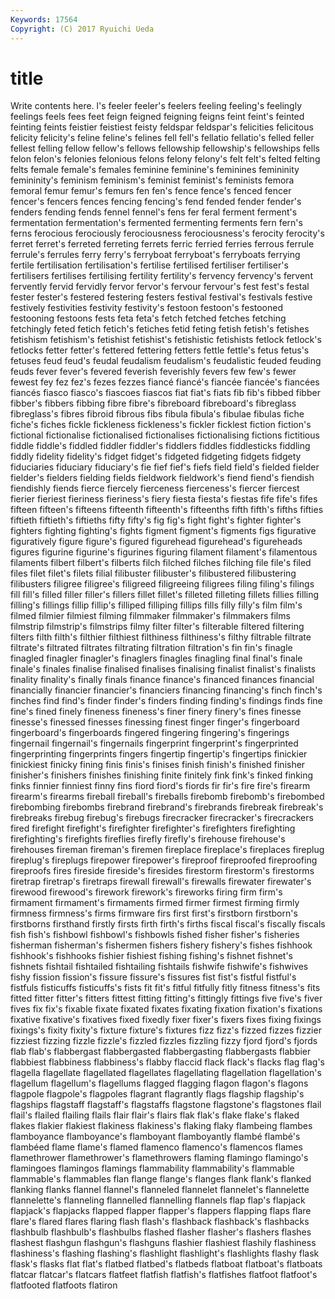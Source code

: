 ```yaml
---
Keywords: 17564 
Copyright: (C) 2017 Ryuichi Ueda
---
```


# title

Write contents here.
l's feeler feeler's feelers
feeling feeling's feelingly feelings feels fees feet feign feigned feigning
feigns feint feint's feinted feinting feints feistier feistiest feisty feldspar
feldspar's felicities felicitous felicity felicity's feline feline's felines fell fell's
fellatio fellatio's felled feller fellest felling fellow fellow's fellows fellowship
fellowship's fellowships fells felon felon's felonies felonious felons felony felony's
felt felt's felted felting felts female female's females feminine feminine's
feminines femininity femininity's feminism feminism's feminist feminist's feminists femora femoral
femur femur's femurs fen fen's fence fence's fenced fencer fencer's
fencers fences fencing fencing's fend fended fender fender's fenders fending
fends fennel fennel's fens fer feral ferment ferment's fermentation fermentation's
fermented fermenting ferments fern fern's ferns ferocious ferociously ferociousness ferociousness's
ferocity ferocity's ferret ferret's ferreted ferreting ferrets ferric ferried ferries
ferrous ferrule ferrule's ferrules ferry ferry's ferryboat ferryboat's ferryboats ferrying
fertile fertilisation fertilisation's fertilise fertilised fertiliser fertiliser's fertilisers fertilises fertilising
fertility fertility's fervency fervency's fervent fervently fervid fervidly fervor fervor's
fervour fervour's fest fest's festal fester fester's festered festering festers
festival festival's festivals festive festively festivities festivity festivity's festoon festoon's
festooned festooning festoons fests feta feta's fetch fetched fetches fetching
fetchingly feted fetich fetich's fetiches fetid feting fetish fetish's fetishes
fetishism fetishism's fetishist fetishist's fetishistic fetishists fetlock fetlock's fetlocks fetter
fetter's fettered fettering fetters fettle fettle's fetus fetus's fetuses feud
feud's feudal feudalism feudalism's feudalistic feuded feuding feuds fever fever's
fevered feverish feverishly fevers few few's fewer fewest fey fez
fez's fezes fezzes fiancé fiancé's fiancée fiancée's fiancées fiancés fiasco
fiasco's fiascoes fiascos fiat fiat's fiats fib fib's fibbed fibber
fibber's fibbers fibbing fibre fibre's fibreboard fibreboard's fibreglass fibreglass's fibres
fibroid fibrous fibs fibula fibula's fibulae fibulas fiche fiche's fiches
fickle fickleness fickleness's fickler ficklest fiction fiction's fictional fictionalise fictionalised
fictionalises fictionalising fictions fictitious fiddle fiddle's fiddled fiddler fiddler's fiddlers
fiddles fiddlesticks fiddling fiddly fidelity fidelity's fidget fidget's fidgeted fidgeting
fidgets fidgety fiduciaries fiduciary fiduciary's fie fief fief's fiefs field
field's fielded fielder fielder's fielders fielding fields fieldwork fieldwork's fiend
fiend's fiendish fiendishly fiends fierce fiercely fierceness fierceness's fiercer fiercest
fierier fieriest fieriness fieriness's fiery fiesta fiesta's fiestas fife fife's
fifes fifteen fifteen's fifteens fifteenth fifteenth's fifteenths fifth fifth's fifths
fifties fiftieth fiftieth's fiftieths fifty fifty's fig fig's fight fight's
fighter fighter's fighters fighting fighting's fights figment figment's figments figs
figurative figuratively figure figure's figured figurehead figurehead's figureheads figures figurine
figurine's figurines figuring filament filament's filamentous filaments filbert filbert's filberts
filch filched filches filching file file's filed files filet filet's
filets filial filibuster filibuster's filibustered filibustering filibusters filigree filigree's filigreed
filigreeing filigrees filing filing's filings fill fill's filled filler filler's
fillers fillet fillet's filleted filleting fillets fillies filling filling's fillings
fillip fillip's filliped filliping fillips fills filly filly's film film's
filmed filmier filmiest filming filmmaker filmmaker's filmmakers films filmstrip filmstrip's
filmstrips filmy filter filter's filterable filtered filtering filters filth filth's
filthier filthiest filthiness filthiness's filthy filtrable filtrate filtrate's filtrated filtrates
filtrating filtration filtration's fin fin's finagle finagled finagler finagler's finaglers
finagles finagling final final's finale finale's finales finalise finalised finalises
finalising finalist finalist's finalists finality finality's finally finals finance finance's
financed finances financial financially financier financier's financiers financing financing's finch
finch's finches find find's finder finder's finders finding finding's findings
finds fine fine's fined finely fineness fineness's finer finery finery's
fines finesse finesse's finessed finesses finessing finest finger finger's fingerboard
fingerboard's fingerboards fingered fingering fingering's fingerings fingernail fingernail's fingernails fingerprint
fingerprint's fingerprinted fingerprinting fingerprints fingers fingertip fingertip's fingertips finickier finickiest
finicky fining finis finis's finises finish finish's finished finisher finisher's
finishers finishes finishing finite finitely fink fink's finked finking finks
finnier finniest finny fins fiord fiord's fiords fir fir's fire
fire's firearm firearm's firearms fireball fireball's fireballs firebomb firebomb's firebombed
firebombing firebombs firebrand firebrand's firebrands firebreak firebreak's firebreaks firebug firebug's
firebugs firecracker firecracker's firecrackers fired firefight firefight's firefighter firefighter's firefighters
firefighting firefighting's firefights fireflies firefly firefly's firehouse firehouse's firehouses fireman
fireman's firemen fireplace fireplace's fireplaces fireplug fireplug's fireplugs firepower firepower's
fireproof fireproofed fireproofing fireproofs fires fireside fireside's firesides firestorm firestorm's
firestorms firetrap firetrap's firetraps firewall firewall's firewalls firewater firewater's firewood
firewood's firework firework's fireworks firing firm firm's firmament firmament's firmaments
firmed firmer firmest firming firmly firmness firmness's firms firmware firs
first first's firstborn firstborn's firstborns firsthand firstly firsts firth firth's
firths fiscal fiscal's fiscally fiscals fish fish's fishbowl fishbowl's fishbowls
fished fisher fisher's fisheries fisherman fisherman's fishermen fishers fishery fishery's
fishes fishhook fishhook's fishhooks fishier fishiest fishing fishing's fishnet fishnet's
fishnets fishtail fishtailed fishtailing fishtails fishwife fishwife's fishwives fishy fission
fission's fissure fissure's fissures fist fist's fistful fistful's fistfuls fisticuffs
fisticuffs's fists fit fit's fitful fitfully fitly fitness fitness's fits
fitted fitter fitter's fitters fittest fitting fitting's fittingly fittings five
five's fiver fives fix fix's fixable fixate fixated fixates fixating
fixation fixation's fixations fixative fixative's fixatives fixed fixedly fixer fixer's
fixers fixes fixing fixings fixings's fixity fixity's fixture fixture's fixtures
fizz fizz's fizzed fizzes fizzier fizziest fizzing fizzle fizzle's fizzled
fizzles fizzling fizzy fjord fjord's fjords flab flab's flabbergast flabbergasted
flabbergasting flabbergasts flabbier flabbiest flabbiness flabbiness's flabby flaccid flack flack's
flacks flag flag's flagella flagellate flagellated flagellates flagellating flagellation flagellation's
flagellum flagellum's flagellums flagged flagging flagon flagon's flagons flagpole flagpole's
flagpoles flagrant flagrantly flags flagship flagship's flagships flagstaff flagstaff's flagstaffs
flagstone flagstone's flagstones flail flail's flailed flailing flails flair flair's
flairs flak flak's flake flake's flaked flakes flakier flakiest flakiness
flakiness's flaking flaky flambeing flambes flamboyance flamboyance's flamboyant flamboyantly flambé
flambé's flambéed flame flame's flamed flamenco flamenco's flamencos flames flamethrower
flamethrower's flamethrowers flaming flamingo flamingo's flamingoes flamingos flamings flammability flammability's
flammable flammable's flammables flan flange flange's flanges flank flank's flanked
flanking flanks flannel flannel's flanneled flannelet flannelet's flannelette flannelette's flanneling
flannelled flannelling flannels flap flap's flapjack flapjack's flapjacks flapped flapper
flapper's flappers flapping flaps flare flare's flared flares flaring flash
flash's flashback flashback's flashbacks flashbulb flashbulb's flashbulbs flashed flasher flasher's
flashers flashes flashest flashgun flashgun's flashguns flashier flashiest flashily flashiness
flashiness's flashing flashing's flashlight flashlight's flashlights flashy flask flask's flasks
flat flat's flatbed flatbed's flatbeds flatboat flatboat's flatboats flatcar flatcar's
flatcars flatfeet flatfish flatfish's flatfishes flatfoot flatfoot's flatfooted flatfoots flatiron
